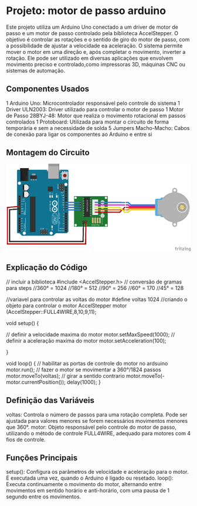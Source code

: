 # Projeto: motor de passo arduino

Este projeto utiliza um Arduino Uno conectado a um driver de motor de passo e um motor de passo controlado pela biblioteca AccelStepper.
O objetivo é controlar as rotações e o sentido de giro do motor de passo, com a possibilidade de ajustar a velocidade ea aceleração.
O sistema permite mover o motor em uma direção e, após completar o movimento, inverter a rotação.
Ele pode ser utilizado em diversas aplicações que envolvem movimento preciso e controlado,como impressoras 3D, máquinas CNC ou sistemas de automação.

## Componentes Usados

1 Arduino Uno: Microcontrolador responsável pelo controle do sistema
1 Driver ULN2003: Driver utilizado para controlar o motor de passo
1 Motor de Passo 28BYJ-48: Motor que realiza o movimento rotacional em passos controlados
1 Protoboard: Utilizada para montar o circuito de forma temporária e sem a necessidade de solda
5 Jumpers Macho-Macho: Cabos de conexão para ligar os componentes ao Arduino e entre si

## Montagem do Circuito

![Imagem do Circuito](motor-de-passo-arduino.png)

## Explicação do Código

// incluir a biblioteca
#include <AccelStepper.h>
// conversão de gramas para steps
//360° = 1024
//180° = 512
//90° = 256
//60° = 170
//45° = 128

//variavel para controlar as voltas do motor
#define voltas 1024
//criando o objeto para controlar o motor
AccelStepper motor (AccelStepper::FULL4WIRE,8,10,9,11);

void setup()  {
 
// definir a velocidade maxima do motor
motor.setMaxSpeed(1000);
// definir a aceleração maxima do motor
motor.setAcceleration(100);


}

void loop()  {
// habilitar as portas de controle do motor no ardsuino
motor.run();
// fazer o motor se movimentar  a 360°/1824 passos
motor.moveTo(voltas);
// girar a sentido contrario
motor.moveTo(-motor.currentPosition());
delay(1000);
}

## Definição das Variáveis

voltas: Controla o número de passos para uma rotação completa. Pode ser ajustada para valores menores se forem necessários movimentos menores que 360°.
motor: Objeto responsável pelo controle do motor de passo, utilizando o método de controle FULL4WIRE, adequado para motores com 4 fios de controle.

## Funções Principais

setup(): Configura os parâmetros de velocidade e aceleração para o motor. É executada uma vez, quando o Arduino é ligado ou resetado.
loop(): Executa continuamente o movimento do motor, alternando entre movimentos em sentido horário e anti-horário, com uma pausa de 1 segundo entre os movimentos.
